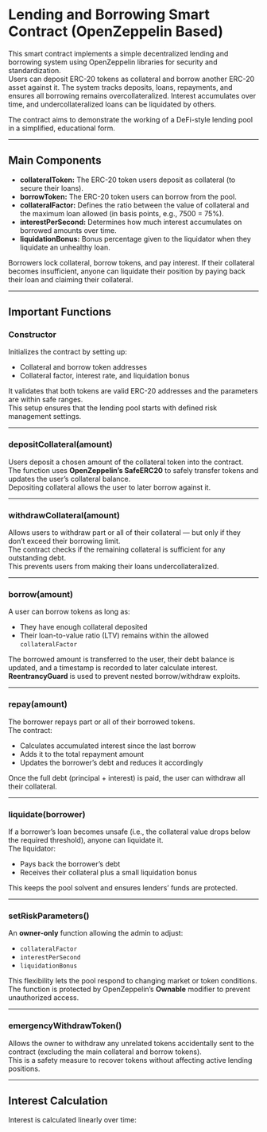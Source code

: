 # Lending and Borrowing Smart Contract (OpenZeppelin Based)

This smart contract implements a simple decentralized lending and borrowing system using OpenZeppelin libraries for security and standardization.  
Users can deposit ERC-20 tokens as collateral and borrow another ERC-20 asset against it. The system tracks deposits, loans, repayments, and ensures all borrowing remains overcollateralized. Interest accumulates over time, and undercollateralized loans can be liquidated by others.

The contract aims to demonstrate the working of a DeFi-style lending pool in a simplified, educational form.

---

## Main Components 

- **collateralToken:** The ERC-20 token users deposit as collateral (to secure their loans).  
- **borrowToken:** The ERC-20 token users can borrow from the pool.  
- **collateralFactor:** Defines the ratio between the value of collateral and the maximum loan allowed (in basis points, e.g., 7500 = 75%).  
- **interestPerSecond:** Determines how much interest accumulates on borrowed amounts over time.  
- **liquidationBonus:** Bonus percentage given to the liquidator when they liquidate an unhealthy loan.

Borrowers lock collateral, borrow tokens, and pay interest. If their collateral becomes insufficient, anyone can liquidate their position by paying back their loan and claiming their collateral.

---

## Important Functions

### Constructor
Initializes the contract by setting up:
- Collateral and borrow token addresses  
- Collateral factor, interest rate, and liquidation bonus  

It validates that both tokens are valid ERC-20 addresses and the parameters are within safe ranges.  
This setup ensures that the lending pool starts with defined risk management settings.

---

### depositCollateral(amount)
Users deposit a chosen amount of the collateral token into the contract.  
The function uses **OpenZeppelin’s SafeERC20** to safely transfer tokens and updates the user’s collateral balance.  
Depositing collateral allows the user to later borrow against it.

---

### withdrawCollateral(amount)
Allows users to withdraw part or all of their collateral — but only if they don’t exceed their borrowing limit.  
The contract checks if the remaining collateral is sufficient for any outstanding debt.  
This prevents users from making their loans undercollateralized.

---

### borrow(amount)
A user can borrow tokens as long as:
- They have enough collateral deposited  
- Their loan-to-value ratio (LTV) remains within the allowed `collateralFactor`  

The borrowed amount is transferred to the user, their debt balance is updated, and a timestamp is recorded to later calculate interest.  
**ReentrancyGuard** is used to prevent nested borrow/withdraw exploits.

---

### repay(amount)
The borrower repays part or all of their borrowed tokens.  
The contract:
- Calculates accumulated interest since the last borrow  
- Adds it to the total repayment amount  
- Updates the borrower’s debt and reduces it accordingly  

Once the full debt (principal + interest) is paid, the user can withdraw all their collateral.

---

### liquidate(borrower)
If a borrower’s loan becomes unsafe (i.e., the collateral value drops below the required threshold), anyone can liquidate it.  
The liquidator:
- Pays back the borrower’s debt  
- Receives their collateral plus a small liquidation bonus  

This keeps the pool solvent and ensures lenders’ funds are protected.

---

### setRiskParameters()
An **owner-only** function allowing the admin to adjust:
- `collateralFactor`
- `interestPerSecond`
- `liquidationBonus`

This flexibility lets the pool respond to changing market or token conditions.  
The function is protected by OpenZeppelin’s **Ownable** modifier to prevent unauthorized access.

---

### emergencyWithdrawToken()
Allows the owner to withdraw any unrelated tokens accidentally sent to the contract (excluding the main collateral and borrow tokens).  
This is a safety measure to recover tokens without affecting active lending positions.

---

## Interest Calculation
Interest is calculated linearly over time:


